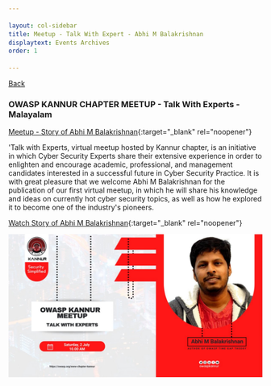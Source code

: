```yaml
---

layout: col-sidebar
title: Meetup - Talk With Expert - Abhi M Balakrishnan
displaytext: Events Archives
order: 1

---
```


[Back ](../index#div-events)

### OWASP KANNUR CHAPTER MEETUP - Talk With Experts - Malayalam
[Meetup - Story of Abhi M Balakrishnan](https://www.meetup.com/owasp-kannur/events/286822064/){:target="_blank" rel="noopener"}


'Talk with Experts, virtual meetup hosted by Kannur chapter, is an initiative in which Cyber Security Experts share their extensive experience in order to enlighten and encourage academic, professional, and management candidates interested in a successful future in Cyber Security Practice.
It is with great pleasure that we welcome Abhi M Balakrishnan for the publication of our first virtual meetup, in which he will share his knowledge and ideas on currently hot cyber security topics, as well as how he explored it to become one of the industry's pioneers. 


[Watch Story of Abhi M Balakrishnan](https://www.youtube.com/watch?v=5Phtdiu4Vmw){:target="_blank" rel="noopener"}

![](/thumbnails/abhi.jpeg?raw=true)
<!-- <img src="https://raw.githubusercontent.com/OWASP/www-chapter-kannur/main/thumbnails/abhi.jpeg"> -->
